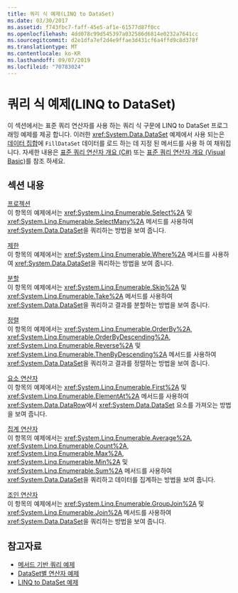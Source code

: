 ```yaml
---
title: 쿼리 식 예제(LINQ to DataSet)
ms.date: 03/30/2017
ms.assetid: f743fbc7-faff-45e5-af1e-61577d87f0cc
ms.openlocfilehash: 4dd078c99d545397a032586d6814e0232a7641cc
ms.sourcegitcommit: d2e1dfa7ef2d4e9ffae3d431cf6a4ffd9c8d378f
ms.translationtype: MT
ms.contentlocale: ko-KR
ms.lasthandoff: 09/07/2019
ms.locfileid: "70783024"
---
```

# <a name="query-expression-examples-linq-to-dataset"></a>쿼리 식 예제(LINQ to DataSet)
이 섹션에서는 표준 쿼리 연산자를 사용 하는 쿼리 식 구문에 LINQ to DataSet 프로그래밍 예제를 제공 합니다. 이러한 <xref:System.Data.DataSet> 예제에서 사용 되는은 [데이터 집합](loading-data-into-a-dataset.md)에 `FillDataSet` 데이터를 로드 하는 데 지정 된 메서드를 사용 하 여 채워집니다. 자세한 내용은 [표준 쿼리 연산자 개요 (C#)](../../../csharp/programming-guide/concepts/linq/standard-query-operators-overview.md) 또는 [표준 쿼리 연산자 개요 (Visual Basic)](../../../visual-basic/programming-guide/concepts/linq/standard-query-operators-overview.md)를 참조 하세요.  
  
## <a name="in-this-section"></a>섹션 내용  
 [프로젝션](query-expression-syntax-examples-projection-linq-to-dataset.md)  
 이 항목의 예제에서는 <xref:System.Linq.Enumerable.Select%2A> 및 <xref:System.Linq.Enumerable.SelectMany%2A> 메서드를 사용하여 <xref:System.Data.DataSet>을 쿼리하는 방법을 보여 줍니다.  
  
 [제한](query-expression-syntax-examples-restriction-linq-to-dataset.md)  
 이 항목의 예제에서는 <xref:System.Linq.Enumerable.Where%2A> 메서드를 사용하여 <xref:System.Data.DataSet>을 쿼리하는 방법을 보여 줍니다.  
  
 [분할](query-expression-syntax-examples-partitioning.md)  
 이 항목의 예제에서는 <xref:System.Linq.Enumerable.Skip%2A> 및 <xref:System.Linq.Enumerable.Take%2A> 메서드를 사용하여 <xref:System.Data.DataSet>을 쿼리하고 결과를 분할하는 방법을 보여 줍니다.  
  
 [정렬](query-expression-syntax-examples-ordering-linq-to-dataset.md)  
 이 항목의 예제에서는 <xref:System.Linq.Enumerable.OrderBy%2A>, <xref:System.Linq.Enumerable.OrderByDescending%2A>, <xref:System.Linq.Enumerable.Reverse%2A> 및 <xref:System.Linq.Enumerable.ThenByDescending%2A> 메서드를 사용하여 <xref:System.Data.DataSet>을 쿼리하고 결과를 정렬하는 방법을 보여 줍니다.  
  
 [요소 연산자](query-expression-syntax-examples-element-operators.md)  
 이 항목의 예제에서는 <xref:System.Linq.Enumerable.First%2A> 및 <xref:System.Linq.Enumerable.ElementAt%2A> 메서드를 사용하여 <xref:System.Data.DataRow>에서 <xref:System.Data.DataSet> 요소를 가져오는 방법을 보여 줍니다.  
  
 [집계 연산자](query-expression-syntax-examples-aggregate-operators.md)  
 이 항목의 예제에서는 <xref:System.Linq.Enumerable.Average%2A>, <xref:System.Linq.Enumerable.Count%2A>, <xref:System.Linq.Enumerable.Max%2A>, <xref:System.Linq.Enumerable.Min%2A> 및 <xref:System.Linq.Enumerable.Sum%2A> 메서드를 사용하여 <xref:System.Data.DataSet>을 쿼리하고 데이터를 집계하는 방법을 보여 줍니다.  
  
 [조인 연산자](query-expression-syntax-examples-join-operators.md)  
 이 항목의 예제에서는 <xref:System.Linq.Enumerable.GroupJoin%2A> 및 <xref:System.Linq.Enumerable.Join%2A> 메서드를 사용하여 <xref:System.Data.DataSet>을 쿼리하는 방법을 보여 줍니다.  
  
## <a name="see-also"></a>참고자료

- [메서드 기반 쿼리 예제](method-based-query-examples-linq-to-dataset.md)
- [DataSet별 연산자 예제](dataset-specific-operator-examples-linq-to-dataset.md)
- [LINQ to DataSet 예제](linq-to-dataset-examples.md)
